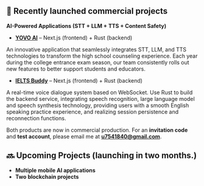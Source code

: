 ## 🚀 Recently launched commercial projects
**AI-Powered Applications (STT + LLM + TTS + Content Safety)**  
- **[YOVO AI](https://yovo.ai/main)** – Next.js (frontend) + Rust (backend)

An innovative application that seamlessly integrates STT, LLM, and TTS technologies to transform the high school counseling experience. Each year during the college entrance exam season, our team consistently rolls out new features to better support students and educators.

- **[IELTS Buddy](https://ielts-buddy-hui.netlify.app/)** – Next.js (frontend) + Rust (backend)

A real-time voice dialogue system based on WebSocket. Use Rust to build the backend service, integrating speech recognition, large language model and speech synthesis technology, providing users with a smooth English speaking practice experience, and realizing session persistence and reconnection functions.

Both products are now in commercial production. For an **invitation code** and **test account**, please email me at **[u7541840@gmail.com](mailto:u7541840@gmail.com)**.  

## 🔜 Upcoming Projects  (launching in two months.)
- **Multiple mobile AI applications**
- **Two blockchain projects**
